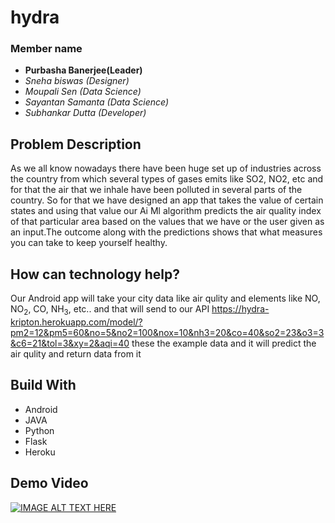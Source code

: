 # hydra
### Member name
* **Purbasha Banerjee(Leader)**
* _Sneha biswas (Designer)_
* _Moupali Sen (Data Science)_
* _Sayantan Samanta (Data Science)_
* _Subhankar Dutta (Developer)_

## Problem Description
As we all know nowadays there have been huge set up of industries across the country from which several types of gases emits like SO2, NO2, etc  and for that  the air that we inhale have been polluted in several parts of the country.
So for that we have designed an app that takes the value of certain states and using that value our Ai Ml algorithm predicts the air quality index of that particular area based on the values that we have or the user given as an input.The outcome along with the predictions shows that what measures you can take to keep yourself healthy.

## How can technology help?
Our Android app will take your city data like air qulity and elements like NO, NO<sub>2</sub>, CO, NH<sub>3</sub>, etc.. and that will send to our API https://hydra-kripton.herokuapp.com/model/?pm2=12&pm5=60&no=5&no2=100&nox=10&nh3=20&co=40&so2=23&o3=3&c6=21&tol=3&xy=2&aqi=40 these the example data and it will predict the air qulity and 
return data from it 
## Build With
* Android
* JAVA
* Python
* Flask
* Heroku
## Demo Video
[![IMAGE ALT TEXT HERE](https://img.youtube.com/vi/dMqnPXZ2a3Y/0.jpg)](https://www.youtube.com/watch?v=dMqnPXZ2a3Y)
